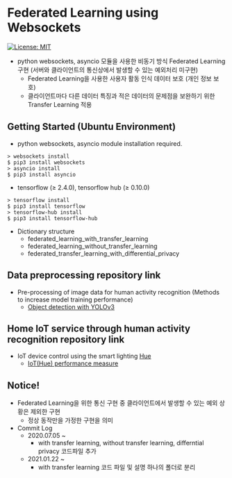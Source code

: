 # Federated Learning using Websockets

[![License: MIT](https://img.shields.io/badge/License-MIT-yellow.svg)](https://opensource.org/licenses/MIT)

- python websockets, asyncio 모듈을 사용한 비동기 방식 Federated Learning 구현 (서버와 클라이언트의 통신상에서 발생할 수 있는 예외처리 미구현)
  - Federated Learning을 사용한 사용자 활동 인식 데이터 보호 (개인 정보 보호)
  - 클라이언트마다 다른 데이터 특징과 적은 데이터의 문제점을 보완하기 위한 Transfer Learning 적용

## Getting Started (Ubuntu Environment)
- python websockets, asyncio module installation required.
```
> websockets install
$ pip3 install websockets
> asyncio install
$ pip3 install asyncio
```
- tensorflow (≥ 2.4.0), tensorflow hub (≥ 0.10.0)
```
> tensorflow install
$ pip3 install tensorflow
> tensorflow-hub install
$ pip3 install tensorflow-hub
```

- Dictionary structure
  - federated_learning_with_transfer_learning
  - federated_learning_without_transfer_learning
  - federated_transfer_learning_with_differential_privacy

## Data preprocessing repository link
- Pre-processing of image data for human activity recognition (Methods to increase model training performance)
  - [Object detection with YOLOv3](https://github.com/HwangDongJun/object-detection-with-YOLOv3)
  
## Home IoT service through human activity recognition repository link
- IoT device control using the smart lighting [Hue](https://www.philips-hue.com/ko-kr)
  - [IoT(Hue) performance measure](https://github.com/HwangDongJun/iot-performace-measure)
  
## Notice!
- Federated Learning을 위한 통신 구현 중 클라이언트에서 발생할 수 있는 예외 상황은 제외한 구현
  - 정상 동작만을 가정한 구현을 의미
- Commit Log
  - 2020.07.05 ~
    - with transfer learning, without transfer learning, differntial privacy 코드파일 추가
  - 2021.01.22 ~
    - with transfer learning 코드 파일 및 설명 하나의 폴더로 분리


